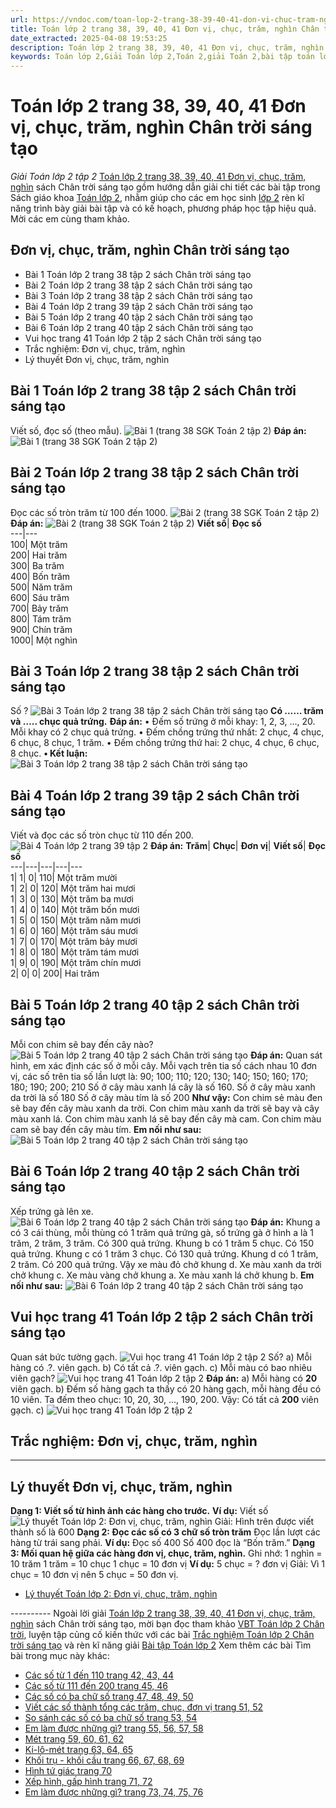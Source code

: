 ```yaml
---
url: https://vndoc.com/toan-lop-2-trang-38-39-40-41-don-vi-chuc-tram-nghin-chan-troi-sang-tao-257677
title: Toán lớp 2 trang 38, 39, 40, 41 Đơn vị, chục, trăm, nghìn Chân trời sáng tạo - Giải Toán lớp 2 tập 2 - VnDoc.com
date_extracted: 2025-04-08 19:53:25
description: Toán lớp 2 trang 38, 39, 40, 41 Đơn vị, chục, trăm, nghìn Chân trời sáng tạo được VnDoc biên soạn giúp cho các em học sinh tham khảo, ôn tập, củng cố kỹ năng giải Toán 2. Mời các em học sinh cùng tham khảo chi tiết.
keywords: Toán lớp 2,Giải Toán lớp 2,Toán 2,giải Toán 2,bài tập toán lớp 2,toan lop 2,toán lớp 2 tập 2,toán 2 tập 2,học toán lớp 2,toán lớp 2 sách Chân trời,toán lớp 2 chân trời sáng tạo,Sách giáo khoa lớp 2 Chân trời sáng tạo,Toán lớp 2 trang 38 chân trời sáng tạo,Toán lớp 2 trang 40 chân trời sáng tạo tập 2,Toán lớp 2 trang 41 tập 2,Toán lớp 2 Đơn vị chục trăm nghìn Chân trời sáng tạo
---
```


# Toán lớp 2 trang 38, 39, 40, 41 Đơn vị, chục, trăm, nghìn Chân trời sáng tạo
 _Giải Toán lớp 2 tập 2_
[Toán lớp 2 trang 38, 39, 40, 41 Đơn vị, chục, trăm, nghìn](<https://vndoc.com/toan-lop-2-trang-38-39-40-41-don-vi-chuc-tram-nghin-chan-troi-sang-tao-257677>) sách Chân trời sáng tạo gồm hướng dẫn giải chi tiết các bài tập trong  Sách giáo khoa [Toán lớp 2](<https://vndoc.com/toan-lop2> "Toán lớp 2"), nhằm giúp cho các em học sinh [lớp 2](<https://vndoc.com/tai-lieu-hoc-tap-lop2>) rèn kĩ năng trình bày giải bài tập và có kế hoạch, phương pháp học tập hiệu quả. Mời các em cùng tham khảo.
## **Đơn vị, chục, trăm, nghìn Chân trời sáng tạo**
  * Bài 1 Toán lớp 2 trang 38 tập 2 sách Chân trời sáng tạo
  * Bài 2 Toán lớp 2 trang 38 tập 2 sách Chân trời sáng tạo
  * Bài 3 Toán lớp 2 trang 38 tập 2 sách Chân trời sáng tạo
  * Bài 4 Toán lớp 2 trang 39 tập 2 sách Chân trời sáng tạo
  * Bài 5 Toán lớp 2 trang 40 tập 2 sách Chân trời sáng tạo
  * Bài 6 Toán lớp 2 trang 40 tập 2 sách Chân trời sáng tạo
  * Vui học trang 41 Toán lớp 2 tập 2 sách Chân trời sáng tạo
  * Trắc nghiệm: Đơn vị, chục, trăm, nghìn
  * Lý thuyết Đơn vị, chục, trăm, nghìn

## Bài 1 Toán lớp 2 trang 38 tập 2 sách Chân trời sáng tạo
Viết số, đọc số \(theo mẫu\).
![Bài 1 \(trang 38 SGK Toán 2 tập 2\)](https://i.vdoc.vn/data/image/2022/02/28/toan-lop-2-trang-38-1.jpg)
**Đáp án:**
![Bài 1 \(trang 38 SGK Toán 2 tập 2\)](https://i.vdoc.vn/data/image/2022/02/28/toan-lop-2-trang-38-2.jpg)
## Bài 2 Toán lớp 2 trang 38 tập 2 sách Chân trời sáng tạo
Đọc các số tròn trăm từ 100 đến 1000.
![Bài 2 \(trang 38 SGK Toán 2 tập 2\)](https://i.vdoc.vn/data/image/2022/02/28/toan-lop-2-trang-38-3.jpg)
**Đáp án:**
![Bài 2 \(trang 38 SGK Toán 2 tập 2\)](https://i.vdoc.vn/data/image/2022/02/28/toan-lop-2-trang-38-4.jpg)
**Viết số**| **Đọc số**  
---|---  
100| Một trăm  
200| Hai trăm  
300| Ba trăm  
400| Bốn trăm  
500| Năm trăm  
600| Sáu trăm  
700| Bảy trăm  
800| Tám trăm  
900| Chín trăm  
1000| Một nghìn  
## Bài 3 Toán lớp 2 trang 38 tập 2 sách Chân trời sáng tạo
Số ?
![Bài 3 Toán lớp 2 trang 38 tập 2 sách Chân trời sáng tạo](https://i.vdoc.vn/data/image/2022/02/28/toan-lop-2-trang-38-5.jpg)
**Có …… trăm và ….. chục quả trứng.**
**Đáp án:**
• Đếm số trứng ở mỗi khay: 1, 2, 3, ..., 20. Mỗi khay có 2 chục quả trứng.
• Đếm chồng trứng thứ nhất: 2 chục, 4 chục, 6 chục, 8 chục, 1 trăm.
• Đếm chồng trứng thứ hai: 2 chục, 4 chục, 6 chục, 8 chục.
**• Kết luận:**
![Bài 3 Toán lớp 2 trang 38 tập 2 sách Chân trời sáng tạo](https://i.vdoc.vn/data/image/2022/02/28/toan-lop-2-trang-38-6.jpg)
## Bài 4 Toán lớp 2 trang 39 tập 2 sách Chân trời sáng tạo
Viết và đọc các số tròn chục từ 110 đến 200.
![Bài 4 Toán lớp 2 trang 39 tập 2](https://i.vdoc.vn/data/image/2022/02/28/toan-lop-2-trang-38-10.jpg)
**Đáp án:**
**Trăm**| **Chục**| **Đơn vị**| **Viết số**| **Đọc số**  
---|---|---|---|---  
1| 1| 0| 110| Một trăm mười  
1| 2| 0| 120| Một trăm hai mươi  
1| 3| 0| 130| Một trăm ba mươi  
1| 4| 0| 140| Một trăm bốn mươi  
1| 5| 0| 150| Một trăm năm mươi  
1| 6| 0| 160| Một trăm sáu mươi  
1| 7| 0| 170| Một trăm bảy mươi  
1| 8| 0| 180| Một trăm tám mươi  
1| 9| 0| 190| Một trăm chín mươi  
2| 0| 0| 200| Hai trăm  
## Bài 5 Toán lớp 2 trang 40 tập 2 sách Chân trời sáng tạo
Mỗi con chim sẽ bay đến cây nào?
![Bài 5 Toán lớp 2 trang 40 tập 2 sách Chân trời sáng tạo](https://i.vdoc.vn/data/image/2022/02/28/toan-lop-2-trang-38-12.jpg)
**Đáp án:**
Quan sát hình, em xác định các số ở mỗi cây.
Mỗi vạch trên tia số cách nhau 10 đơn vị, các số trên tia số lần lượt là:
90; 100; 110; 120; 130; 140; 150; 160; 170; 180; 190; 200; 210
Số ở cây màu xanh lá cây là số 160.
Số ở cây màu xanh da trời là số 180
Số ở cây màu tím là số 200
**Như vậy:**
Con chim sẻ màu đen sẽ bay đến cây màu xanh da trời.
Con chim màu xanh da trời sẽ bay và cây màu xanh lá.
Con chim màu xanh lá sẽ bay đến cây mà cam.
Con chim màu cam sẽ bay đến cây màu tím.
**Em nối như sau:**
![Bài 5 Toán lớp 2 trang 40 tập 2 sách Chân trời sáng tạo](https://i.vdoc.vn/data/image/2022/02/28/toan-lop-2-trang-38-15.jpg)
## Bài 6 Toán lớp 2 trang 40 tập 2 sách Chân trời sáng tạo
Xếp trứng gà lên xe.
![Bài 6 Toán lớp 2 trang 40 tập 2 sách Chân trời sáng tạo](https://i.vdoc.vn/data/image/2022/02/28/toan-lop-2-trang-38-16.jpg)
**Đáp án:**
Khung a có 3 cái thùng, mỗi thùng có 1 trăm quả trứng gà, số trứng gà ở hình a là 1 trăm, 2 trăm, 3 trăm. Có 300 quả trứng.
Khung b có 1 trăm 5 chục. Có 150 quả trứng.
Khung c có 1 trăm 3 chục. Có 130 quả trứng.
Khung d có 1 trăm, 2 trăm. Có 200 quả trứng.
Vậy xe màu đỏ chở khung d.
Xe màu xanh da trời chở khung c.
Xe màu vàng chở khung a.
Xe màu xanh lá chở khung b.
**Em nối như sau:**
![Bài 6 Toán lớp 2 trang 40 tập 2 sách Chân trời sáng tạo](https://i.vdoc.vn/data/image/2022/02/28/toan-lop-2-trang-38-17.jpg)
## Vui học trang 41 Toán lớp 2 tập 2 sách Chân trời sáng tạo
Quan sát bức tường gạch.
![Vui học trang 41 Toán lớp 2 tập 2](https://i.vdoc.vn/data/image/2022/02/28/toan-lop-2-trang-38-18.jpg)
Số?
a\) Mỗi hàng có .?. viên gạch.
b\) Có tất cả .?. viên gạch.
c\) Mỗi màu có bao nhiêu viên gạch?
![Vui học trang 41 Toán lớp 2 tập 2](https://i.vdoc.vn/data/image/2022/02/28/toan-lop-2-trang-38-19.jpg)
**Đáp án:**
a\) Mỗi hàng có **20** viên gạch.
b\) Đếm số hàng gạch ta thấy có 20 hàng gạch, mỗi hàng đều có 10 viên. Ta đếm theo chục: 10, 20, 30, ..., 190, 200.
Vậy: Có tất cả **200** viên gạch.
c\)
![Vui học trang 41 Toán lớp 2 tập 2](https://i.vdoc.vn/data/image/2022/02/28/toan-lop-2-trang-38-20.jpg)
## **Trắc nghiệm: Đơn vị, chục, trăm, nghìn**
****
## Lý thuyết Đơn vị, chục, trăm, nghìn
**Dạng 1: Viết số từ hình ảnh các hàng cho trước.**
**Ví dụ:** Viết số
![Lý thuyết Toán lớp 2: Đơn vị, chục, trăm, nghìn](https://i.vdoc.vn/data/image/2023/02/18/ly-thuyet-toan-lop-2-don-vi-chuc-tram-nghin-2.jpg)
Giải:
Hình trên được viết thành số là 600
**Dạng 2: Đọc các số có 3 chữ số tròn trăm**
Đọc lần lượt các hàng từ trái sang phải.
**Ví dụ:** Đọc số 400
Số 400 đọc là “Bốn trăm.”
**Dạng 3: Mối quan hệ giữa các hàng đơn vị, chục, trăm, nghìn.**
Ghi nhớ: 1 nghìn = 10 trăm
1 trăm = 10 chục
1 chục = 10 đơn vị
**Ví dụ:**
5 chục = ? đơn vị
Giải:
Vì 1 chục = 10 đơn vị nên 5 chục = 50 đơn vị.
  * [Lý thuyết Toán lớp 2: Đơn vị, chục, trăm, nghìn](<https://vndoc.com/ly-thuyet-toan-lop-2-don-vi-chuc-tram-nghin-192043>)

\----------
Ngoài lời giải [Toán lớp 2 trang 38, 39, 40, 41 Đơn vị, chục, trăm, nghìn](<https://vndoc.com/toan-lop-2-trang-38-39-40-41-don-vi-chuc-tram-nghin-chan-troi-sang-tao-257677>) sách Chân trời sáng tạo, mời bạn đọc tham khảo [VBT Toán lớp 2 Chân trời](<https://vndoc.com/vo-bai-tap-toan-lop-2-chan-troi-sang-tao> "VBT Toán lớp 2 Chân trời"), luyện tập củng cố kiến thức với các bài [Trắc nghiệm Toán lớp 2 Chân trời sáng tạo](<https://vndoc.com/trac-nghiem-toan-lop-2-chan-troi-sang-tao> "Trắc nghiệm Toán lớp 2 Chân trời sáng tạo") và rèn kĩ năng giải [Bài tập Toán lớp 2](<https://vndoc.com/bai-tap-toan-lop2> "Bài tập Toán lớp 2")
Xem thêm các bài Tìm bài trong mục này khác:
  * [Các số từ 1 đến 110 trang 42, 43, 44](</toan-lop-2-trang-42-43-44-cac-so-tu-1-den-110-chan-troi-sang-tao-257683>)
  * [Các số từ 111 đến 200 trang 45, 46](</toan-lop-2-trang-45-46-cac-so-tu-111-den-200-chan-troi-sang-tao-257691>)
  * [Các số có ba chữ số trang 47, 48, 49, 50](</toan-lop-2-trang-47-48-49-50-cac-so-co-ba-chu-so-chan-troi-sang-tao-257700>)
  * [Viết các số thành tổng các trăm, chục, đơn vị trang 51, 52](</toan-lop-2-trang-51-52-viet-cac-so-thanh-tong-cac-tram-chuc-don-vi-chan-troi-sang-tao-257707>)
  * [So sánh các số có ba chữ số trang 53, 54](</toan-lop-2-trang-53-54-so-sanh-cac-so-co-ba-chu-so-chan-troi-sang-tao-257712>)
  * [Em làm được những gì? trang 55, 56, 57, 58](</toan-lop-2-trang-55-56-57-58-em-lam-duoc-nhung-gi-265845>)
  * [Mét trang 59, 60, 61, 62](</toan-lop-2-trang-59-60-61-62-met-265869>)
  * [Ki-lô-mét trang 63, 64, 65](</toan-lop-2-trang-63-64-65-ki-lo-met-265911>)
  * [Khối trụ - khối cầu trang 66, 67, 68, 69](</toan-lop-2-trang-66-67-68-69-khoi-tru-khoi-cau-265919>)
  * [Hình tứ giác trang 70](</toan-lop-2-trang-70-hinh-tu-giac-266318>)
  * [Xếp hình, gấp hình trang 71, 72](</toan-lop-2-trang-71-72-xep-hinh-gap-hinh-266321>)
  * [Em làm được những gì? trang 73, 74, 75, 76](</toan-lop-2-trang-73-74-75-76-em-lam-duoc-nhung-gi-266324>)

